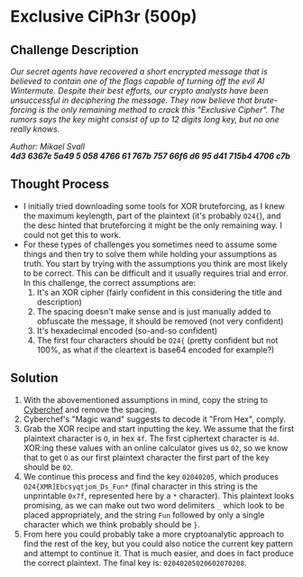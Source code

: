 # Exclusive CiPh3r (500p)
## Challenge Description  

<em> Our secret agents have recovered a short encrypted message that is believed to contain one of the flags capable of turning off the evil AI Wintermute. Despite their best efforts, our crypto analysts have been unsuccessful in deciphering the message. They now believe that brute-forcing is the only remaining method to crack this "Exclusive Cipher". The rumors says the key might consist of up to 12 digits long key, but no one really knows.

Author: Mikael Svall  
**4d3 6367e 5a49 5 058 4766 61 767b 757 66f6 d6 95 d41 715b4 4706 c7b** </em>

## Thought Process
- I initially tried downloading some tools for XOR bruteforcing, as I knew the maximum keylength, part of the plaintext (it's probably `O24{`), and the desc hinted that bruteforcing it might be the only remaining way. I could not get this to work.
- For these types of challenges you sometimes need to assume some things and then try to solve them while holding your assumptions as truth. You start by trying with the assumptions you think are most likely to be correct. This can be difficult and it usually requires trial and error. In this challenge, the correct assumptions are:
	1. It's an XOR cipher (fairly confident in this considering the title and description)
	2. The spacing doesn't make sense and is just manually added to obfuscate the message, it should be removed (not very confident)
	3. It's hexadecimal encoded (so-and-so confident)
	4. The first four characters should be `O24{` (pretty confident but not 100%, as what if the cleartext is base64 encoded for example?)

## Solution
1. With the abovementioned assumptions in mind, copy the string to [Cyberchef](https://gchq.github.io/CyberChef/) and remove the spacing.
2. Cyberchef's "Magic wand" suggests to decode it "From Hex", comply.
3. Grab the XOR recipe and start inputting the key. We assume that the first plaintext character is `O`, in hex `4f`. The first ciphertext character is `4d`. XOR:ing these values with an online calculator gives us `02`, so we know that to get `O` as our first plaintext character the first part of the key should be `02`.
4. We continue this process and find the key `02040205`, which produces `O24{XMR]Ebcsyqtjom_Ds_Fun*` (final character in this string is the unprintable `0x7f`, represented here by a `*` character). This plaintext looks promising, as we can make out two word delimiters `_` which look to be placed appropriately, and the string `Fun` followed by only a single character which we think probably should be `}`.
5. From here you could probably take a more cryptoanalytic approach to find the rest of the key, but you could also notice the current key pattern and attempt to continue it. That is much easier, and does in fact produce the correct plaintext. The final key is: `02040205020602070208`.

